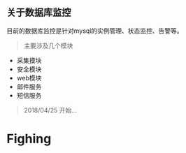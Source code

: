 ## 关于数据库监控
目前的数据库监控是针对mysql的实例管理、状态监控、告警等。

> 主要涉及几个模块

* 采集摸块
* 安全模块
* web模块
* 邮件服务
* 短信服务
 
> 2018/04/25 开始...

# Fighing

